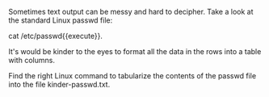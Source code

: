 Sometimes text output can be messy and hard to decipher. Take a look at the standard Linux passwd file:

cat /etc/passwd{{execute}}.

It's would be kinder to the eyes to format all the data in the rows into a table with columns.

Find the right Linux command to tabularize the contents of the passwd file into the file kinder-passwd.txt.